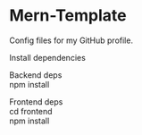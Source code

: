 # Mern-Template
Config files for my GitHub profile.

Install dependencies

Backend deps
<br> npm install

Frontend deps
<br> cd frontend
<br> npm install
